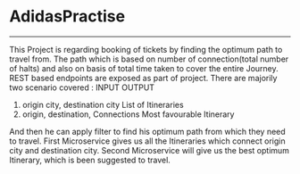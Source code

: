 # AdidasPractise
***********************************************************************************************************************************************
This Project is regarding booking of tickets by finding the optimum path to travel from.
The path which is based on number of connection(total number of halts) and also on basis of total time taken to cover the entire Journey.
REST based endpoints are exposed as part of project.
There are majorily two scenario covered :
           INPUT						OUTPUT
1. origin city, destination city		List of Itineraries
2. origin, destination, Connections		Most favourable Itinerary

And then he can apply filter to find his optimum path from which they need to travel.
First Microservice gives us all the Itineraries which connect origin city and destination city.
Second Microservice will give us the best optimum Itinerary, which is been suggested to travel.
